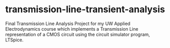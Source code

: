 # transmission-line-transient-analysis
Final Transmission Line Analysis Project for my UW Applied Electrodynamics course which implements a Transmission Line representation of a CMOS circuit using the circuit simulator program, LTSpice.
